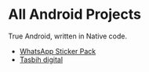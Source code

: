 # All Android Projects

True Android, written in Native code.

- [WhatsApp Sticker Pack](../../../Android-my-WhatsApp-Sticker)
- [Tasbih digital](../../../Tasbih-Digital-Android)
